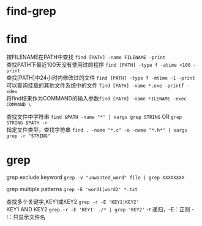 find-grep
========================
# find
按FILENAME在PATH中查找 `find [PATH] -name FILENAME -print`  
查找PATH下最近100天没有使用过的程序 `find [PATH] -type f -atime +100 -print`  
查找[PATH]中24小时内修改过的文件 `find [PATH] -type f -mtime -1 -print`  
可以查询挂载的其他文件系统中的文件 `find [PATH] -name *.exe -printf -xdev`  
将find结果作为COMMAND的输入参数`find [PATH] -name FILENAME -exec COMMAND \`  

查找文件中字符串 `find $PATH -name "*" | xargs grep STRING`  OR `grep STRING $PATH -r`  
指定文件类型，查找字符串 `find . -name "*.c" -o -name "*.h*" | xargs grep -r "STRING"`  

# grep
grep exclude keyword `grep -v "unwanted_word" file | grep XXXXXXXX`

grep multiple patterns `grep -E 'word1|word2' *.txt`

查找多个关键字,KEY1或KEY2 `grep -r -E 'KEY1|KEY2'`  
KEY1 AND KEY2 `grep -r -E 'KEY1' ./* | grep 'KEY2'` 
-r 递归，-E：正则  -l：只显示文件名


